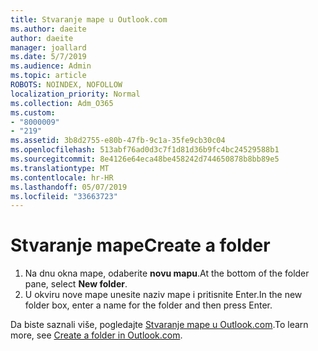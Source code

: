 ```yaml
---
title: Stvaranje mape u Outlook.com
ms.author: daeite
author: daeite
manager: joallard
ms.date: 5/7/2019
ms.audience: Admin
ms.topic: article
ROBOTS: NOINDEX, NOFOLLOW
localization_priority: Normal
ms.collection: Adm_O365
ms.custom:
- "8000009"
- "219"
ms.assetid: 3b8d2755-e80b-47fb-9c1a-35fe9cb30c04
ms.openlocfilehash: 513abf76ad0d3c7f1d81d36b9fc4bc24529588b1
ms.sourcegitcommit: 8e4126e64eca48be458242d744650878b8bb89e5
ms.translationtype: MT
ms.contentlocale: hr-HR
ms.lasthandoff: 05/07/2019
ms.locfileid: "33663723"
---
```

# <a name="create-a-folder"></a><span data-ttu-id="3ea67-102">Stvaranje mape</span><span class="sxs-lookup"><span data-stu-id="3ea67-102">Create a folder</span></span>

1. <span data-ttu-id="3ea67-103">Na dnu okna mape, odaberite **novu mapu**.</span><span class="sxs-lookup"><span data-stu-id="3ea67-103">At the bottom of the folder pane, select **New folder**.</span></span>
2. <span data-ttu-id="3ea67-104">U okviru nove mape unesite naziv mape i pritisnite Enter.</span><span class="sxs-lookup"><span data-stu-id="3ea67-104">In the new folder box, enter a name for the folder and then press Enter.</span></span>

<span data-ttu-id="3ea67-105">Da biste saznali više, pogledajte [Stvaranje mape u Outlook.com](https://go.microsoft.com/fwlink/p/?linkid=873114).</span><span class="sxs-lookup"><span data-stu-id="3ea67-105">To learn more, see [Create a folder in Outlook.com](https://go.microsoft.com/fwlink/p/?linkid=873114).</span></span>